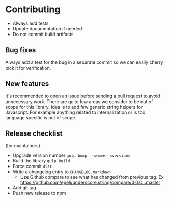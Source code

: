 
# Contributing

- Always add tests
- Update documentation if needed
- Do not commit build artifacts

## Bug fixes

Always add a test for the bug in a separate commit so we can easily cherry pick
it for verification.

## New features

It's recommended to open an issue before sending a pull request to avoid
unnecessary work. There are quite few areas we consider to be out of scope for
this library. Idea is to add few generic string helpers for Javascript. For
example anything related to internalization or is too language specific is out
of scope.

## Release checklist

(for maintainers)

  - Upgrade version number `gulp bump --semver <version>`
  - Build the library `gulp build`
  - Force commit `dist`
  - Write a changelog entry to `CHANGELOG.markdown`
    - Use Github compare to see what has changed from previous tag. Ex https://github.com/epeli/underscore.string/compare/3.0.0...master 
  - Add git tag
  - Push new release to npm
